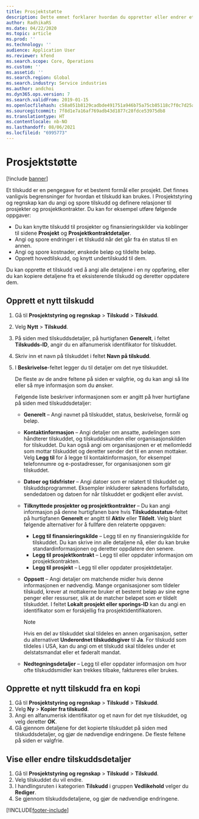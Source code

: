 ```yaml
---
title: Prosjektstøtte
description: Dette emnet forklarer hvordan du oppretter eller endrer et tilskudd.
author: RadhikaRS
ms.date: 04/22/2020
ms.topic: article
ms.prod: ''
ms.technology: ''
audience: Application User
ms.reviewer: kfend
ms.search.scope: Core, Operations
ms.custom: ''
ms.assetid: ''
ms.search.region: Global
ms.search.industry: Service industries
ms.author: andchoi
ms.dyn365.ops.version: 7
ms.search.validFrom: 2019-01-15
ms.openlocfilehash: c58a051b8129cadbde491751a946b75a75cb85118c7f0c7d25a06d322ffea596
ms.sourcegitcommit: 7f8d1e7a16af769adb43d1877c28fdce53975db8
ms.translationtype: HT
ms.contentlocale: nb-NO
ms.lasthandoff: 08/06/2021
ms.locfileid: "6995773"
---
```

# <a name="project-grants"></a>Prosjektstøtte

[!include [banner](../includes/banner.md)]

Et tilskudd er en pengegave for et bestemt formål eller prosjekt. Det finnes vanligvis begrensninger for hvordan et tilskudd kan brukes. I Prosjektstyring og regnskap kan du angi og spore tilskudd og definere relasjoner til prosjekter og prosjektkontrakter. Du kan for eksempel utføre følgende oppgaver:

- Du kan knytte tilskudd til prosjekter og finansieringskilder via koblinger til sidene **Prosjekt** og **Prosjektkontraktdetaljer**.
- Angi og spore endringer i et tilskudd når det går fra én status til en annen.
- Angi og spore kostnader, ønskede beløp og tildelte beløp.
- Opprett hovedtilskudd, og knytt undertilskudd til dem.

Du kan opprette et tilskudd ved å angi alle detaljene i en ny oppføring, eller du kan kopiere detaljene fra et eksisterende tilskudd og deretter oppdatere dem.

## <a name="create-a-new-grant"></a>Opprett et nytt tilskudd

1. Gå til **Prosjektstyring og regnskap** \> **Tilskudd** \> **Tilskudd**.
2. Velg **Nytt** \> **Tilskudd**.
3. På siden med tilskuddsdetaljer, på hurtigfanen **Generelt**, i feltet **Tilskudds-ID**, angir du en alfanumerisk identifikator for tilskuddet.
4. Skriv inn et navn på tilskuddet i feltet **Navn på tilskudd**.
5. I **Beskrivelse**-feltet legger du til detaljer om det nye tilskuddet.

    De fleste av de andre feltene på siden er valgfrie, og du kan angi så lite eller så mye informasjon som du ønsker.

    Følgende liste beskriver informasjonen som er angitt på hver hurtigfane på siden med tilskuddsdetaljer:

    - **Generelt** – Angi navnet på tilskuddet, status, beskrivelse, formål og beløp.
    - **Kontaktinformasjon** – Angi detaljer om ansatte, avdelingen som håndterer tilskuddet, og tilskuddskunden eller organisasjonskilden for tilskuddet. Du kan også angi om organisasjonen er et mellomledd som mottar tilskuddet og deretter sender det til en annen mottaker. Velg **Legg til** for å legge til kontaktinformasjon, for eksempel telefonnumre og e-postadresser, for organisasjonen som gir tilskuddet.
    - **Datoer og tidsfrister** – Angi datoer som er relatert til tilskuddet og tilskuddsprogrammet. Eksempler inkluderer søknadens forfallsdato, sendedatoen og datoen for når tilskuddet er godkjent eller avvist.
    - **Tilknyttede prosjekter og prosjektkontrakter** – Du kan angi informasjon på denne hurtigfanen bare hvis **Tilskuddsstatus**-feltet på hurtigfanen **Generelt** er angitt til **Aktiv** eller **Tildelt**. Velg blant følgende alternativer for å fullføre den relaterte oppgaven:

        - **Legg til finansieringskilde** – Legg til en ny finansieringskilde for tilskuddet. Du kan skrive inn alle detaljene nå, eller du kan bruke standardinformasjonen og deretter oppdatere den senere.
        - **Legg til prosjektkontrakt** – Legg til eller oppdater informasjon om prosjektkontrakten.
        - **Legg til prosjekt** – Legg til eller oppdater prosjektdetaljer.

    - **Oppsett** – Angi detaljer om matchende midler hvis denne informasjonen er nødvendig. Mange organisasjoner som tildeler tilskudd, krever at mottakerne bruker et bestemt beløp av sine egne penger eller ressurser, slik at de matcher beløpet som er tildelt tilskuddet. I feltet **Lokalt prosjekt eller sporings-ID** kan du angi en identifikator som er forskjellig fra prosjektidentifikatoren.

        > [!NOTE]
        > Hvis en del av tilskuddet skal tildeles en annen organisasjon, setter du alternativet **Underordnet tilskuddsgiver** til **Ja**. For tilskudd som tildeles i USA, kan du angi om et tilskudd skal tildeles under et delstatsmandat eller et føderalt mandat.

    - **Nedtegningsdetaljer** – Legg til eller oppdater informasjon om hvor ofte tilskuddsmidler kan trekkes tilbake, faktureres eller brukes.

## <a name="create-a-new-grant-from-a-copy"></a>Opprette et nytt tilskudd fra en kopi

1. Gå til **Prosjektstyring og regnskap** \> **Tilskudd** \> **Tilskudd**.
2. Velg **Ny** \> **Kopier fra tilskudd**.
3. Angi en alfanumerisk identifikator og et navn for det nye tilskuddet, og velg deretter **OK**.
4. Gå gjennom detaljene for det kopierte tilskuddet på siden med tilskuddsdetaljer, og gjør de nødvendige endringene. De fleste feltene på siden er valgfrie.

## <a name="view-or-modify-grant-details"></a>Vise eller endre tilskuddsdetaljer

1. Gå til **Prosjektstyring og regnskap** \> **Tilskudd** \> **Tilskudd**.
2. Velg tilskuddet du vil endre.
3. I handlingsruten i kategorien **Tilskudd** i gruppen **Vedlikehold** velger du **Rediger**.
4. Se gjennom tilskuddsdetaljene, og gjør de nødvendige endringene.


[!INCLUDE[footer-include](../includes/footer-banner.md)]